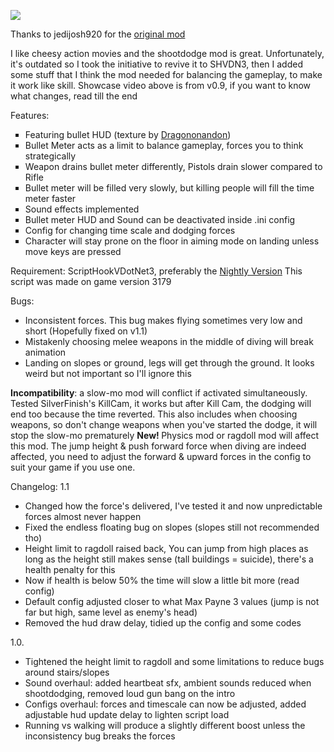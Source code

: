 [![](https://media.giphy.com/media/v1.Y2lkPTc5MGI3NjExYW92amI4ZDgzZTQ4dnBweWUzeWp4ZTgyZmNwaDY4c2FiN2dsdG1yYSZlcD12MV9pbnRlcm5hbF9naWZfYnlfaWQmY3Q9Zw/OY6vcGPeFPiNw6liN9/giphy-downsized-large.gif)](http://www.youtube.com/watch?v=kEQCRlDJv-w "Click to play on Youtube.com")

Thanks to jedijosh920 for the <a href="https://www.gta5-mods.com/scripts/shootdodge">original mod</a> 

I like cheesy action movies and the shootdodge mod is great. Unfortunately, it's outdated so I took the initiative to revive it to SHVDN3, then I added some stuff that I think the mod needed for balancing the gameplay, to make it work like skill. 
Showcase video above is from v0.9, if you want to know what changes, read till the end

Features:
<ul type="square">
<li>Featuring bullet HUD (texture by <a href="https://www.nexusmods.com/maxpayne/mods/19">Dragononandon</a>)</li>
<li>Bullet Meter acts as a limit to balance gameplay, forces you to think strategically</li>
<li>Weapon drains bullet meter differently, Pistols drain slower compared to Rifle</li>
<li>Bullet meter will be filled very slowly, but killing people will fill the time meter faster</li>
<li>Sound effects implemented</li>
<li>Bullet meter HUD and Sound can be deactivated inside .ini config</li>
<li>Config for changing time scale and dodging forces</li>
<li>Character will stay prone on the floor in aiming mode on landing unless move keys are pressed</li>
</ul>

Requirement:
ScriptHookVDotNet3, preferably the <a href="https://github.com/scripthookvdotnet/scripthookvdotnet-nightly">Nightly Version</a>
This script was made on game version 3179

Bugs: 
<ul>
<li>Inconsistent forces. This bug makes flying sometimes very low and short (Hopefully fixed on v1.1)</li>
<li>Mistakenly choosing melee weapons in the middle of diving will break animation</li>
<li>Landing on slopes or ground, legs will get through the ground. It looks weird but not important so I'll ignore this</li></ul>
<b>Incompatibility</b>: a slow-mo mod will conflict if activated simultaneously. Tested SilverFinish's KillCam, it works but after Kill Cam, the dodging will end too because the time reverted. This also includes when choosing weapons, so don't change weapons when you've started the dodge, it will stop the slow-mo prematurely
<b>New! </b> Physics mod or ragdoll mod will affect this mod. The jump height & push forward force when diving are indeed affected, you need to adjust the forward & upward forces in the config to suit your game if you use one.

Changelog:
1.1
<ul type="disc">
<li>Changed how the force's delivered, I've tested it and now unpredictable forces almost never happen</li>
<li>Fixed the endless floating bug on slopes (slopes still not recommended tho)</li>
<li>Height limit to ragdoll raised back, You can jump from high places as long as the height still makes sense (tall buildings = suicide), there's a health penalty for this</li>
<li>Now if health is below 50% the time will slow a little bit more (read config)</li>
<li>Default config adjusted closer to what Max Payne 3 values (jump is not far but high, same level as enemy's head)</li>
<li>Removed the hud draw delay, tidied up the config and some codes</li></ul>
1.0.
<ul type="disc">
<li>Tightened the height limit to ragdoll and some limitations to reduce bugs around stairs/slopes</li>
<li>Sound overhaul: added heartbeat sfx, ambient sounds reduced when shootdodging, removed loud gun bang on the intro</li>
<li>Configs overhaul: forces and timescale can now be adjusted, added adjustable hud update delay to lighten script load</li>
<li>Running vs walking will produce a slightly different boost unless the inconsistency bug breaks the forces</li>
</ul>
